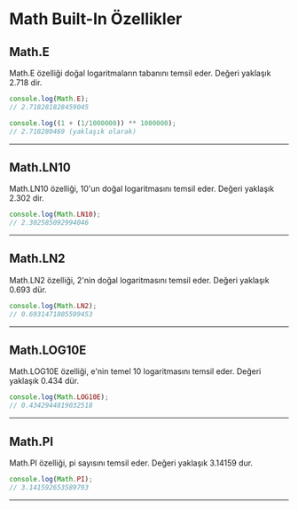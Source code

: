 # Math Built-In Özellikler

## **Math.E**

Math.E özelliği doğal logaritmaların tabanını temsil eder. Değeri yaklaşık 2.718 dir.

```js
console.log(Math.E);
// 2.718281828459045

console.log((1 + (1/1000000)) ** 1000000);
// 2.718280469 (yaklaşık olarak)
```
---

## **Math.LN10**

Math.LN10 özelliği, 10'un doğal logaritmasını temsil eder. Değeri yaklaşık 2.302 dir.

```js
console.log(Math.LN10);
// 2.302585092994046
```
---

## **Math.LN2**

Math.LN2 özelliği, 2'nin doğal logaritmasını temsil eder. Değeri yaklaşık 0.693 dür.

```js
console.log(Math.LN2);
// 0.6931471805599453
```
---

## **Math.LOG10E**

Math.LOG10E özelliği, e'nin temel 10 logaritmasını temsil eder. Değeri yaklaşık 0.434 dür.

```js
console.log(Math.LOG10E);
// 0.4342944819032518
```
---

## **Math.PI**

Math.PI özelliği, pi sayısını temsil eder. Değeri yaklaşık 3.14159 dur.

```js
console.log(Math.PI);
// 3.141592653589793
```
---